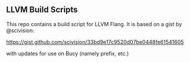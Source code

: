 ## LLVM Build Scripts

This repo contains a build script for LLVM Flang. It is based on a gist by
@scivision:

https://gist.github.com/scivision/33bd9e17c9520d07be0448fe61541605

with updates for use on Bucy (namely prefix, etc.)

